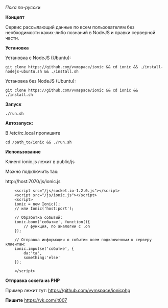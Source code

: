 *Пока по-русски*

**Концепт**

Сервис рассылающий данные по всем пользователям без необходимости каких-либо познаний в NodeJS и правки серверной части.

**Установка**

Установка с NodeJS (Ubuntu):

```
git clone https://github.com/vvmspace/ionic && cd ionic && ./install-nodejs-ubuntu.sh && ./install.sh

```

Установка без NodeJS (Ubuntu):

```
git clone https://github.com/vvmspace/ionic && cd ionic && ./install.sh
```

**Запуск**

```
./run.sh
```

**Автозапуск:**

В /etc/rc.local пропишите

```
cd /path_to/ionic && ./run.sh
```

**Использование**

Клиент ionic.js лежит в public/js

Можно подключить так:

http://host:7070/js/ionic.js


```
    <script src="/js/socket.io-1.2.0.js"></script>
    <script src="/js/ionic.js"></script>
    <script>
    ionic = new Ionic();
    // или Ionic('host:port');
    
    // Обработка событий:  
    ionic.boom('событие', function(){
        // функция, по аналогии с .on
    });
    
    // Отправка информации о событии всем подключенным к серверу клиентам:
    ionic.impulse('событие', {
        da:'ta',
        something:'else'
    });
    
    </script>

```

**Отправка сокета из PHP**

Пример лежит тут: https://github.com/vvmspace/ionicphp


**Пишите**
https://vk.com/it007